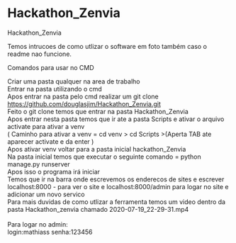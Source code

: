 # Hackathon_Zenvia
Hackathon_Zenvia

Temos intrucoes de como utlizar o software em foto também caso o readme nao funcione.

Comandos para usar no CMD <br>

Criar uma pasta qualquer na area de trabalho <br>
Entrar na pasta utilizando o cmd <br>
Apos entrar na pasta pelo cmd realizar um git clone https://github.com/douglasjim/Hackathon_Zenvia.git <br>
Feito o git clone temos que entrar na pasta Hackathon_Zenvia <br>
Apos entrar nesta pasta temos que ir ate a pasta Scripts e ativar o arquivo activate para ativar a venv <br>
( Caminho para ativar a venv = cd venv > cd Scripts >(Aperta TAB ate aparecer activate e da enter ) <br>
Apos ativar venv voltar para a pasta inicial hackathon_Zenvia <br>
Na pasta inicial temos que executar o seguinte comando = python manage.py runserver <br>
Apos isso o programa irá iniciar <br>
Temos que ir na barra onde escrevemos os enderecos de sites e escrever localhost:8000 - para ver o site e localhost:8000/admin para logar no site e adicionar um novo servico <br>
Para mais duvidas de como utlizar a ferramenta temos um video dentro da pasta Hackathon_zenvia chamado 2020-07-19_22-29-31.mp4 <br>
<br>
Para logar no admin: <br>
login:mathiass 
senha:123456 
